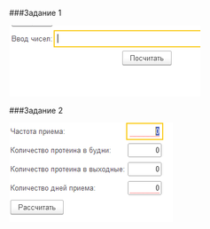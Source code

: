 ###Задание 1


![Альтернативный текст](/nudes/2.1.png)

###Задание 2


![Альтернативный текст](/nudes/2.2.png)
